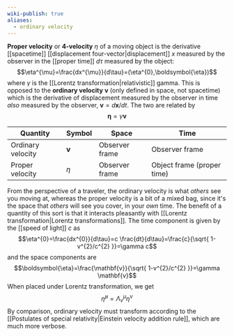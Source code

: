 ```yaml
---
wiki-publish: true
aliases:
  - ordinary velocity
---
```

**Proper velocity** or **4-velocity** $\eta$ of a moving object is the derivative [[spacetime]] [[displacement four-vector|displacement]] $x$ measured by the observer in the [[proper time]] $d\tau$ measured by the object:
$$\eta^{\mu}=\frac{dx^{\mu}}{d\tau}=(\eta^{0},\boldsymbol{\eta})$$
where $\gamma$ is the [[Lorentz transformation|relativistic]] gamma. This is opposed to the **ordinary velocity** $\mathbf{v}$ (only defined in space, not spacetime) which is the derivative of displacement measured by the observer in time *also* measured by the observer, $\mathbf{v}=d\mathbf{x}/dt$. The two are related by
$$\boldsymbol{\eta}=\gamma \mathbf{v}$$

| Quantity          | Symbol       | Space          | Time                       |
| ----------------- | ------------ | -------------- | -------------------------- |
| Ordinary velocity | $\mathbf{v}$ | Observer frame | Observer frame             |
| Proper velocity   | $\eta$       | Observer frame | Object frame (proper time) |

From the perspective of a traveler, the ordinary velocity is what *others* see you moving at, whereas the proper velocity is a bit of a mixed bag, since it's the space that *others* will see you cover, in your *own* time. The benefit of a quantity of this sort is that it interacts pleasantly with [[Lorentz transformation|Lorentz transformations]]. The time component is given by the [[speed of light]] $c$ as
$$\eta^{0}=\frac{dx^{0}}{d\tau}=c \frac{dt}{d\tau}=\frac{c}{\sqrt{ 1- v^{2}/c^{2} }}=\gamma c$$
and the space components are
$$\boldsymbol{\eta}=\frac{\mathbf{v}}{\sqrt{ 1-v^{2}/c^{2} }}=\gamma \mathbf{v}$$
When placed under Lorentz transformation, we get
$$\bar{\eta}^{\mu}=\Lambda_{\nu}^{\mu}\eta^{\nu}$$
By comparison, ordinary velocity must transform according to the [[Postulates of special relativity|Einstein velocity addition rule]], which are much more verbose.